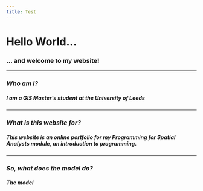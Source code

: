 ```yaml
---
title: Test
---
```


# Hello World...

### ... and welcome to my website!

---

### *Who am I?*
##### I am a GIS Master's student at the University of Leeds

---


### *What is this website for?*
##### This website is an online portfolio for my Programming for Spatial Analysts module, an introduction to programming.

---


### *So, what does the model do?*
##### The model 


